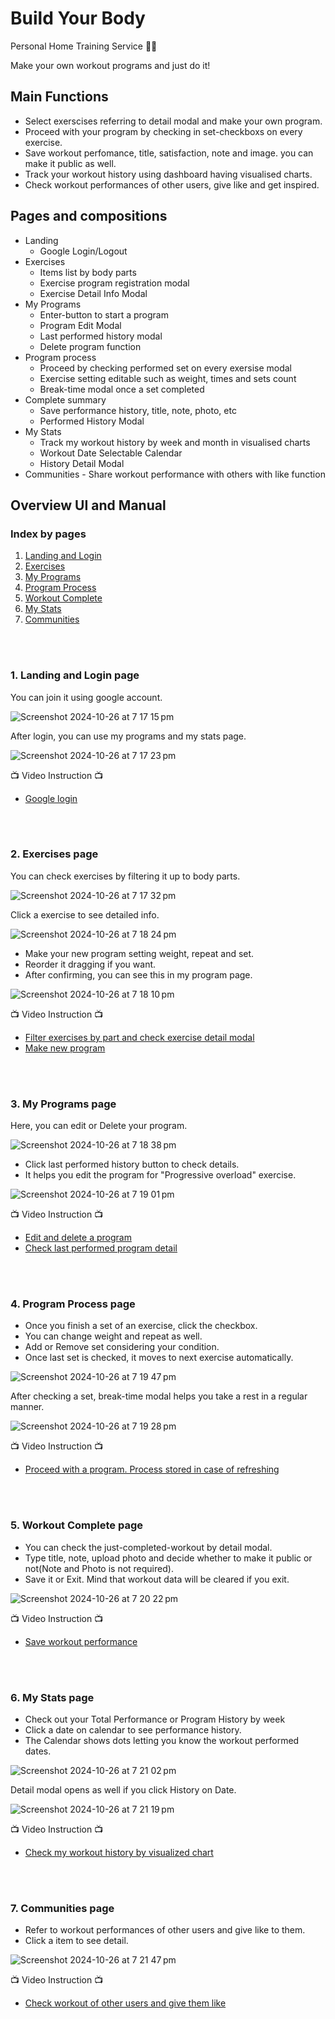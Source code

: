 # Build Your Body

Personal Home Training Service 💪💪

Make your own workout programs and just do it!

## Main Functions
- Select exerscises referring to detail modal and make your own program.
- Proceed with your program by checking in set-checkboxs on every exercise.
- Save workout perfomance, title, satisfaction, note and image. you can make it public as well.
- Track your workout history using dashboard having visualised charts.
- Check workout performances of other users, give like and get inspired.

## Pages and compositions
- Landing 
    - Google Login/Logout
- Exercises
    - Items list by body parts
    - Exercise program registration modal
    - Exercise Detail Info Modal
- My Programs
    - Enter-button to start a program
    - Program Edit Modal
    - Last performed history modal
    - Delete program function
- Program process
    - Proceed by checking performed set on every exersise modal
    - Exercise setting editable such as weight, times and sets count
    - Break-time modal once a set completed
- Complete summary
    - Save performance history, title, note, photo, etc
    - Performed History Modal
- My Stats
    - Track my workout history by week and month in visualised charts
    - Workout Date Selectable Calendar
    - History Detail Modal
- Communities - Share workout performance with others with like function

## Overview UI and Manual

### Index by pages

1. [Landing and Login](#1-landing-and-login-page)
2. [Exercises](#2-exercises-page)
3. [My Programs](#3-my-programs-page)
4. [Program Process](#4-program-process-page)
5. [Workout Complete](#5-workout-complete-page)
6. [My Stats](#6-my-stats-page)
7. [Communities](#7-communities-page)

<br/>
<br/>

### 1. Landing and Login page

You can join it using google account.

![Screenshot 2024-10-26 at 7 17 15 pm](https://github.com/user-attachments/assets/2385deb8-b62a-4bde-9356-b3970fdec058)

After login, you can use my programs and my stats page.

![Screenshot 2024-10-26 at 7 17 23 pm](https://github.com/user-attachments/assets/8fd48267-ff73-4411-aeb1-8c93536c0183)

📺 Video Instruction 📺
- [Google login](https://drive.google.com/file/d/11ci7YsvkTHxtliLR4bc5TK7uav9rTJUP/view?usp=drive_link)

<br/>
<br/>
  
### 2. Exercises page

You can check exercises by filtering it up to body parts.
    
![Screenshot 2024-10-26 at 7 17 32 pm](https://github.com/user-attachments/assets/984e97eb-b5d3-4acb-9e39-9c21063dccc8)

Click a exercise to see detailed info.

![Screenshot 2024-10-26 at 7 18 24 pm](https://github.com/user-attachments/assets/8edd99e3-c0ce-41e6-adc8-42d231ea3ef6)

- Make your new program setting weight, repeat and set.
- Reorder it dragging if you want.
- After confirming, you can see this in my program page.

![Screenshot 2024-10-26 at 7 18 10 pm](https://github.com/user-attachments/assets/d16f3c70-3d64-4bdf-93d5-cf2116d64ef5)

📺 Video Instruction 📺
- [Filter exercises by part and check exercise detail modal](https://drive.google.com/file/d/1m0WWKiBRO7BfbeM-9JnwV7YHhDPrv8jA/view?usp=drive_link)
- [Make new program](https://drive.google.com/file/d/1px_4S_dZkzu9rx3CJQ1IShlPI4NCfFcK/view?usp=drive_link)

<br/>
<br/>

### 3. My Programs page

Here, you can edit or Delete your program.

![Screenshot 2024-10-26 at 7 18 38 pm](https://github.com/user-attachments/assets/a0563da9-4f19-48e3-97e8-84cd4419ccb1)

- Click last performed history button to check details.
- It helps you edit the program for "Progressive overload" exercise.

![Screenshot 2024-10-26 at 7 19 01 pm](https://github.com/user-attachments/assets/7004ce19-e435-497f-9c85-56dd1a8c21f2)

📺 Video Instruction 📺
- [Edit and delete a program](https://drive.google.com/file/d/1IwghudSthdgfU3UT7cxluLKI0J-tlqqi/view?usp=drive_link)
- [Check last performed program detail](https://drive.google.com/file/d/1h1QBLWdIN2Y9E5JLkc5OPpPHLtGax1s9/view?usp=drive_link)
    
<br/>
<br/>

### 4. Program Process page

- Once you finish a set of an exercise, click the checkbox.
- You can change weight and repeat as well.
- Add or Remove set considering your condition.
- Once last set is checked, it moves to next exercise automatically.

![Screenshot 2024-10-26 at 7 19 47 pm](https://github.com/user-attachments/assets/20d4ffc7-5775-4483-b2f0-e0a31668e6e3)

After checking a set, break-time modal helps you take a rest in a regular manner.

![Screenshot 2024-10-26 at 7 19 28 pm](https://github.com/user-attachments/assets/2518efa0-0f02-4d70-8c9d-b7648b34c210)

📺 Video Instruction 📺
- [Proceed with a program. Process stored in case of refreshing](https://drive.google.com/file/d/1t_xBO8BfOSrCxD7uhvNg3h8YcgcIK1Tp/view?usp=drive_link)

<br/>
<br/>

### 5. Workout Complete page

- You can check the just-completed-workout by detail modal.
- Type title, note, upload photo and decide whether to make it public or not(Note and Photo is not required).
- Save it or Exit. Mind that workout data will be cleared if you exit.

![Screenshot 2024-10-26 at 7 20 22 pm](https://github.com/user-attachments/assets/1f62890d-2fc4-485c-aa17-eb45ad706a76)

📺 Video Instruction 📺
- [Save workout performance](https://drive.google.com/file/d/1kUPEzljnVIVm1U5LajkdIAjBvUoYjF8M/view?usp=drive_link)

<br/>
<br/>

### 6. My Stats page

- Check out your Total Performance or Program History by week
- Click a date on calendar to see performance history.
- The Calendar shows dots letting you know the workout performed dates.

![Screenshot 2024-10-26 at 7 21 02 pm](https://github.com/user-attachments/assets/cf359f77-299a-45e4-8fab-3cc2657e7aea)

Detail modal opens as well if you click History on Date.

![Screenshot 2024-10-26 at 7 21 19 pm](https://github.com/user-attachments/assets/c1afedff-f329-48c3-864b-9c1921506806)

📺 Video Instruction 📺
- [Check my workout history by visualized chart](https://drive.google.com/file/d/1hbIVLJ9l41n3XHOPgLpOjen4v7dZ7EAY/view?usp=drive_link)
    
<br/>
<br/>

### 7. Communities page

- Refer to workout performances of other users and give like to them.
- Click a item to see detail.

![Screenshot 2024-10-26 at 7 21 47 pm](https://github.com/user-attachments/assets/c861410f-7bc1-46e6-a31d-c6a42eae3a55)

📺 Video Instruction 📺
- [Check workout of other users and give them like](https://drive.google.com/file/d/1fJ0oOWmwv4R6ro5Q_pANULWSGBA0Afbt/view?usp=drive_link)
